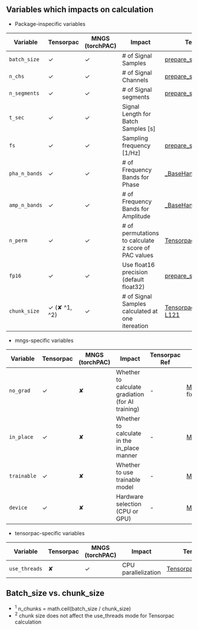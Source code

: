 <!-- ---
!-- title: ./torchPAC/scripts/PackageHandlers/README.md
!-- author: ywatanabe
!-- date: 2024-11-04 22:13:45
!-- --- -->


## Variables which impacts on calculation
- Package-inspecific variables

| Variable      | Tensorpac    | MNGS (torchPAC) | Impact                                               | Tensorpac Ref                                                   | MNGS Ref                                             |
|---------------|--------------|-----------------|------------------------------------------------------|-----------------------------------------------------------------|------------------------------------------------------|
| `batch_size`  | ✓            | ✓               | # of Signal Samples                                  | [prepare_signal.py#L18-L21](../utils/prepare_signal.py#L18-L21) | [MNGSHandler.py#L62](MNGSHandler.py#L62)             |
| `n_chs`       | ✓            | ✓               | # of Signal Channels                                 | [prepare_signal.py#L18-L21](../utils/prepare_signal.py#L18-L21) | [MNGSHandler.py#L62](MNGSHandler.py#L62)             |
| `n_segments`  | ✓            | ✓               | # of Signal segments                                 | [prepare_signal.py#L18-L21](../utils/prepare_signal.py#L18-L21) | [MNGSHandler.py#L62](MNGSHandler.py#L62)             |
| `t_sec`       | ✓            | ✓               | Signal Length for Batch Samples [s]                  |                                                                 |                                                      |
| `fs`          | ✓            | ✓               | Sampling frequency [1/Hz]                            | [prepare_signal.py#L18-L21](../utils/prepare_signal.py#L18-L21) | [MNGSHandler.py#L62](MNGSHandler.py#L62)             |
| `pha_n_bands` | ✓            | ✓               | # of Frequency Bands for Phase                       | [_BaseHandler.py#L106](_BaseHandler.py#L39)                     | [_BaseHandler.py#L43-L46](BaseHandler.py#L43-L46)    |
| `amp_n_bands` | ✓            | ✓               | # of Frequency Bands for Amplitude                   | [_BaseHandler.py#L106](_BaseHandler.py#L39)                     | [_BaseHandler.py#L43-L46](BaseHandler.py#L43-L46)    |
| `n_perm`      | ✓            | ✓               | # of permutations to calculate z score of PAC values | [TensorpacHandler.py#L41](TensorpacHandler.py#L41)              | [MNGSHandler.py#L47](MNGSHandler.py#L47)             |
| `fp16`        | ✓            | ✓               | Use float16 precision (default float32)              | [prepare_signal.py#L18-L21](../utils/prepare_signal.py#L18-L21) | [MNGSHandler.py#L62](MNGSHandler.py#L62)             |
| `chunk_size`  | ✓ (✘ ^1, ^2) | ✓               | # of Signal Samples calculated at one itereation     | [TensorpacHandler.py#L118-L121](TensorpacHandler.py#L118-L121)  | [MNGSHandler.py#L143-L169](MNGSHandler.py#L143-L169) |



- mngs-specific variables

| Variable    | Tensorpac | MNGS (torchPAC) | Impact                                            | Tensorpac Ref | MNGS Ref                                       |
|-------------|-----------|-----------------|---------------------------------------------------|---------------|------------------------------------------------|
| `no_grad`   | ✓         | ✘               | Whether to calculate gradiation (for AI training) | -             | [MNGSHandler.py#L48](MNGSHandler.py#L48) fixme |
| `in_place`  | ✓         | ✘               | Whether to calculate in the in_place manner       | -             | [MNGSHandler.py#L48](MNGSHandler.py#L96)       |
| `trainable` | ✓         | ✘               | Whether to use trainable model                    | -             | [MNGSHandler.py#L49](MNGSHandler.py#L97)       |
| `device`    | ✓         | ✘               | Hardware selection (CPU or GPU)                   | -             | [MNGSHandler.py#L50](MNGSHandler.py#L98)       |


- tensorpac-specific variables

| Variable      | Tensorpac | MNGS (torchPAC) | Impact              | Tensorpac Ref                                      | MNGS Ref |
|---------------|-----------|-----------------|---------------------|----------------------------------------------------|----------|
| `use_threads` | ✘         | ✓               | CPU parallelization | [TensorpacHandler.py#L66](TensorpacHandler.py#L66) | -        |

## Batch_size vs. chunk_size
- <sup>1</sup> n_chunks = math.ceil(batch_size / chunk_size)
- <sup>2</sup> chunk size does not affect the use_threads mode for Tensorpac calculation
